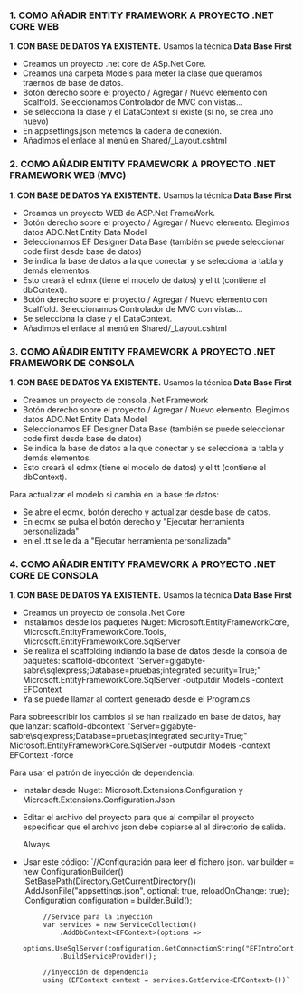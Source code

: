 ### 1. COMO AÑADIR ENTITY FRAMEWORK A PROYECTO .NET CORE WEB

**1. CON BASE DE DATOS YA EXISTENTE.**
Usamos la técnica **Data Base First**

- Creamos un proyecto .net core de ASp.Net Core.
- Creamos una carpeta Models para meter la clase que queramos traernos de base de datos.
- Botón derecho sobre el proyecto / Agregar / Nuevo elemento con Scalffold. Seleccionamos Controlador de MVC con vistas...
- Se selecciona la clase y el DataContext si existe (si no, se crea uno nuevo)
- En appsettings.json metemos la cadena de conexión.
- Añadimos el enlace al menú en Shared/_Layout.cshtml

### 2. COMO AÑADIR ENTITY FRAMEWORK A PROYECTO .NET FRAMEWORK WEB (MVC)

**1. CON BASE DE DATOS YA EXISTENTE.**
Usamos la técnica **Data Base First**

- Creamos un proyecto WEB de ASP.Net FrameWork.
- Botón derecho sobre el proyecto / Agregar / Nuevo elemento. Elegimos datos ADO.Net Entity Data Model
- Seleccionamos EF Designer Data Base (también se puede seleccionar code first desde base de datos)
- Se indica la base de datos a la que conectar y se selecciona la tabla y demás elementos.
- Esto creará el edmx (tiene el modelo de datos) y el tt (contiene el dbContext).
- Botón derecho sobre el proyecto / Agregar / Nuevo elemento con Scalffold. Seleccionamos Controlador de MVC con vistas...
- Se selecciona la clase y el DataContext.
- Añadimos el enlace al menú en Shared/_Layout.cshtml

### 3. COMO AÑADIR ENTITY FRAMEWORK A PROYECTO .NET FRAMEWORK DE CONSOLA

**1. CON BASE DE DATOS YA EXISTENTE.**
Usamos la técnica **Data Base First**

- Creamos un proyecto de consola .Net Framework
- Botón derecho sobre el proyecto / Agregar / Nuevo elemento. Elegimos datos ADO.Net Entity Data Model
- Seleccionamos EF Designer Data Base (también se puede seleccionar code first desde base de datos)
- Se indica la base de datos a la que conectar y se selecciona la tabla y demás elementos.
- Esto creará el edmx (tiene el modelo de datos) y el tt (contiene el dbContext).

Para actualizar el modelo si cambia en la base de datos:
- Se abre el edmx, botón derecho y actualizar desde base de datos.
- En edmx se pulsa el botón derecho y "Ejecutar herramienta personalizada"
- en el .tt se le da a "Ejecutar herramienta personalizada"

### 4. COMO AÑADIR ENTITY FRAMEWORK A PROYECTO .NET CORE DE CONSOLA

**1. CON BASE DE DATOS YA EXISTENTE.**
Usamos la técnica **Data Base First**

- Creamos un proyecto de consola .Net Core
- Instalamos desde los paquetes Nuget: Microsoft.EntityFrameworkCore, Microsoft.EntityFrameworkCore.Tools, Microsoft.EntityFrameworkCore.SqlServer
- Se realiza el scaffolding indiando la base de datos desde la consola de paquetes:
scaffold-dbcontext "Server=gigabyte-sabre\sqlexpress;Database=pruebas;integrated security=True;" Microsoft.EntityFrameworkCore.SqlServer -outputdir Models -context EFContext
- Ya se puede llamar al context generado desde el Program.cs

Para sobreescribir los cambios si se han realizado en base de datos, hay que lanzar:
scaffold-dbcontext "Server=gigabyte-sabre\sqlexpress;Database=pruebas;integrated security=True;" Microsoft.EntityFrameworkCore.SqlServer -outputdir Models -context EFContext -force

Para usar el patrón de inyección de dependencia:
- Instalar desde Nuget: Microsoft.Extensions.Configuration y Microsoft.Extensions.Configuration.Json
- Editar el archivo del proyecto para que al compilar el proyecto especificar que el archivo json debe copiarse al al directorio de salida.

    <ItemGroup>
        <None Update="appsettings.json">
          <CopyToOutputDirectory>Always</CopyToOutputDirectory>
        </None>
    </ItemGroup>
    
 - Usar este código:
    `//Configuración para leer el fichero json.
    var builder = new ConfigurationBuilder()
			  .SetBasePath(Directory.GetCurrentDirectory())
			  .AddJsonFile("appsettings.json", optional: true, reloadOnChange: true);
			IConfiguration configuration = builder.Build();

			//Service para la inyección
			var services = new ServiceCollection()
				.AddDbContext<EFContext>(options =>
					options.UseSqlServer(configuration.GetConnectionString("EFIntroContext")))
				.BuildServiceProvider();

			//inyección de dependencia
			using (EFContext context = services.GetService<EFContext>())`


